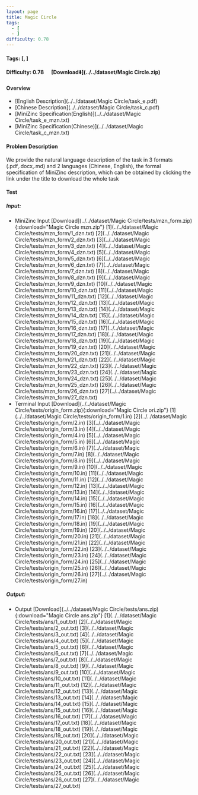 ```yaml
---
layout: page
title: Magic Circle
tags:
  - [
  - ]
difficulty: 0.78
---
```


#### Tags: [, ]
#### Difficulty: 0.78 &nbsp;&nbsp;&nbsp;&nbsp; [Download⬇️](../../dataset/Magic Circle.zip)
#### Overview
- [English Description](../../dataset/Magic Circle/task_e.pdf)
- [Chinese Description](../../dataset/Magic Circle/task_c.pdf)
- [MiniZinc Specification(English)](../../dataset/Magic Circle/task_e_mzn.txt)
- [MiniZinc Specification(Chinese)](../../dataset/Magic Circle/task_c_mzn.txt)

#### Problem Description
We provide the natural language description of the task in 3 formats (.pdf,.docx,.md) and 2 languages (Chinese, English), the formal specification of MiniZinc description, which can be obtained by clicking the link under the title to download the whole task
#### Test
##### Input:
- MiniZinc Input [Download](../../dataset/Magic Circle/tests/mzn_form.zip){:download="Magic Circle mzn.zip"} [1](../../dataset/Magic Circle/tests/mzn_form/1_dzn.txt) [2](../../dataset/Magic Circle/tests/mzn_form/2_dzn.txt) [3](../../dataset/Magic Circle/tests/mzn_form/3_dzn.txt) [4](../../dataset/Magic Circle/tests/mzn_form/4_dzn.txt) [5](../../dataset/Magic Circle/tests/mzn_form/5_dzn.txt) [6](../../dataset/Magic Circle/tests/mzn_form/6_dzn.txt) [7](../../dataset/Magic Circle/tests/mzn_form/7_dzn.txt) [8](../../dataset/Magic Circle/tests/mzn_form/8_dzn.txt) [9](../../dataset/Magic Circle/tests/mzn_form/9_dzn.txt) [10](../../dataset/Magic Circle/tests/mzn_form/10_dzn.txt) [11](../../dataset/Magic Circle/tests/mzn_form/11_dzn.txt) [12](../../dataset/Magic Circle/tests/mzn_form/12_dzn.txt) [13](../../dataset/Magic Circle/tests/mzn_form/13_dzn.txt) [14](../../dataset/Magic Circle/tests/mzn_form/14_dzn.txt) [15](../../dataset/Magic Circle/tests/mzn_form/15_dzn.txt) [16](../../dataset/Magic Circle/tests/mzn_form/16_dzn.txt) [17](../../dataset/Magic Circle/tests/mzn_form/17_dzn.txt) [18](../../dataset/Magic Circle/tests/mzn_form/18_dzn.txt) [19](../../dataset/Magic Circle/tests/mzn_form/19_dzn.txt) [20](../../dataset/Magic Circle/tests/mzn_form/20_dzn.txt) [21](../../dataset/Magic Circle/tests/mzn_form/21_dzn.txt) [22](../../dataset/Magic Circle/tests/mzn_form/22_dzn.txt) [23](../../dataset/Magic Circle/tests/mzn_form/23_dzn.txt) [24](../../dataset/Magic Circle/tests/mzn_form/24_dzn.txt) [25](../../dataset/Magic Circle/tests/mzn_form/25_dzn.txt) [26](../../dataset/Magic Circle/tests/mzn_form/26_dzn.txt) [27](../../dataset/Magic Circle/tests/mzn_form/27_dzn.txt) 
- Terminal Input [Download](../../dataset/Magic Circle/tests/origin_form.zip){:download="Magic Circle ori.zip"} [1](../../dataset/Magic Circle/tests/origin_form/1.in) [2](../../dataset/Magic Circle/tests/origin_form/2.in) [3](../../dataset/Magic Circle/tests/origin_form/3.in) [4](../../dataset/Magic Circle/tests/origin_form/4.in) [5](../../dataset/Magic Circle/tests/origin_form/5.in) [6](../../dataset/Magic Circle/tests/origin_form/6.in) [7](../../dataset/Magic Circle/tests/origin_form/7.in) [8](../../dataset/Magic Circle/tests/origin_form/8.in) [9](../../dataset/Magic Circle/tests/origin_form/9.in) [10](../../dataset/Magic Circle/tests/origin_form/10.in) [11](../../dataset/Magic Circle/tests/origin_form/11.in) [12](../../dataset/Magic Circle/tests/origin_form/12.in) [13](../../dataset/Magic Circle/tests/origin_form/13.in) [14](../../dataset/Magic Circle/tests/origin_form/14.in) [15](../../dataset/Magic Circle/tests/origin_form/15.in) [16](../../dataset/Magic Circle/tests/origin_form/16.in) [17](../../dataset/Magic Circle/tests/origin_form/17.in) [18](../../dataset/Magic Circle/tests/origin_form/18.in) [19](../../dataset/Magic Circle/tests/origin_form/19.in) [20](../../dataset/Magic Circle/tests/origin_form/20.in) [21](../../dataset/Magic Circle/tests/origin_form/21.in) [22](../../dataset/Magic Circle/tests/origin_form/22.in) [23](../../dataset/Magic Circle/tests/origin_form/23.in) [24](../../dataset/Magic Circle/tests/origin_form/24.in) [25](../../dataset/Magic Circle/tests/origin_form/25.in) [26](../../dataset/Magic Circle/tests/origin_form/26.in) [27](../../dataset/Magic Circle/tests/origin_form/27.in) 

##### Output:
- Output [Download](../../dataset/Magic Circle/tests/ans.zip){:download="Magic Circle ans.zip"} [1](../../dataset/Magic Circle/tests/ans/1_out.txt) [2](../../dataset/Magic Circle/tests/ans/2_out.txt) [3](../../dataset/Magic Circle/tests/ans/3_out.txt) [4](../../dataset/Magic Circle/tests/ans/4_out.txt) [5](../../dataset/Magic Circle/tests/ans/5_out.txt) [6](../../dataset/Magic Circle/tests/ans/6_out.txt) [7](../../dataset/Magic Circle/tests/ans/7_out.txt) [8](../../dataset/Magic Circle/tests/ans/8_out.txt) [9](../../dataset/Magic Circle/tests/ans/9_out.txt) [10](../../dataset/Magic Circle/tests/ans/10_out.txt) [11](../../dataset/Magic Circle/tests/ans/11_out.txt) [12](../../dataset/Magic Circle/tests/ans/12_out.txt) [13](../../dataset/Magic Circle/tests/ans/13_out.txt) [14](../../dataset/Magic Circle/tests/ans/14_out.txt) [15](../../dataset/Magic Circle/tests/ans/15_out.txt) [16](../../dataset/Magic Circle/tests/ans/16_out.txt) [17](../../dataset/Magic Circle/tests/ans/17_out.txt) [18](../../dataset/Magic Circle/tests/ans/18_out.txt) [19](../../dataset/Magic Circle/tests/ans/19_out.txt) [20](../../dataset/Magic Circle/tests/ans/20_out.txt) [21](../../dataset/Magic Circle/tests/ans/21_out.txt) [22](../../dataset/Magic Circle/tests/ans/22_out.txt) [23](../../dataset/Magic Circle/tests/ans/23_out.txt) [24](../../dataset/Magic Circle/tests/ans/24_out.txt) [25](../../dataset/Magic Circle/tests/ans/25_out.txt) [26](../../dataset/Magic Circle/tests/ans/26_out.txt) [27](../../dataset/Magic Circle/tests/ans/27_out.txt) 

